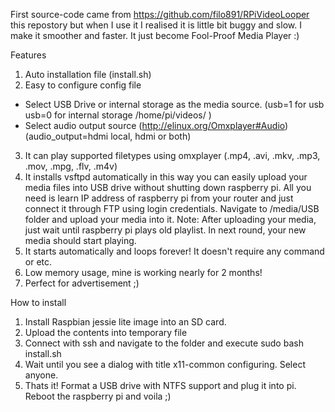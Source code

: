 First source-code came from https://github.com/filo891/RPiVideoLooper this repostory but when I use it I realised it is little bit buggy and slow. I make it smoother and faster. It just become Fool-Proof Media Player :)

Features

1) Auto installation file (install.sh)
2) Easy to configure config file 
- Select USB Drive or internal storage as the media source. (usb=1 for usb usb=0 for internal storage /home/pi/videos/ )
- Select audio output source (http://elinux.org/Omxplayer#Audio) (audio_output=hdmi local, hdmi or both)
3) It can play supported filetypes using omxplayer (.mp4, .avi, .mkv, .mp3, .mov, .mpg, .flv, .m4v)
4) It installs vsftpd automatically in this way you can easily upload your media files into USB drive without shutting down raspberry pi. All you need is learn IP address of raspberry pi from your router and just connect it through FTP using login credentials. Navigate to /media/USB folder and upload your media into it.
Note: After uploading your media, just wait until raspberry pi plays old playlist. In next round, your new media should start playing.
5) It starts automatically and loops forever! It doesn't require any command or etc.
6) Low memory usage, mine is working nearly for 2 months! 
7) Perfect for advertisement ;)

How to install
1) Install Raspbian jessie lite image into an SD card. 
2) Upload the contents into temporary file
3) Connect with ssh and navigate to the folder and execute sudo bash install.sh
4) Wait until you see a dialog with title x11-common configuring. Select anyone.
5) Thats it! Format a USB drive with NTFS support and plug it into pi. Reboot the raspberry pi and voila ;)  
